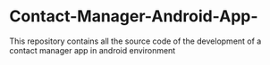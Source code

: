# Contact-Manager-Android-App-
This repository contains all the source code of the development of a contact manager app in android environment
